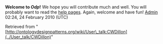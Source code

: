 __Welcome to _Odp_!__ We hope you will contribute much and well. 
You will probably want to read the [help pages](http://ontologydesignpatterns.org/wiki/Help:Contents "Help:Contents"). Again, welcome and have fun! [Admin](http://ontologydesignpatterns.org/wiki/index.php?title=User:Admin&action=edit&redlink=1 "User:Admin (not yet written)") 02:24, 24 February 2010 (UTC)





Retrieved from "[http://ontologydesignpatterns.org/wiki/User\_talk:CWDillon](../User_talk/CWDillon)"
